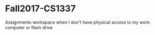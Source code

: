 # Fall2017-CS1337

Assignments workspace when I don't have physical access to my work computer or flash drive
